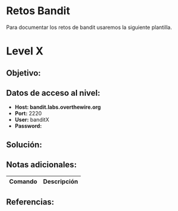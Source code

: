 # Retos Bandit

Para documentar los retos de bandit usaremos la siguiente plantilla.

# Level X

## Objetivo:

## Datos de acceso al nivel:
- **Host: bandit.labs.overthewire.org** 
- **Port:** 2220
- **User:** banditX
- **Password:** 

## Solución:

## Notas adicionales:
| Comando | Descripción |
| --- | --- |

## Referencias:

